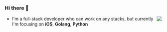 ### Hi there 👋
<a href="#">
<img align="right" src="https://github-readme-stats.vercel.app/api?username=imbaggaarm&count_private=true&show_icons=true&hide_border=true&icon_color=586069&title_color=a0a9af">
</a>

- I'm a full-stack developer who can work on any stacks, but currently I'm focusing on **iOS**, **Golang**, **Python**
